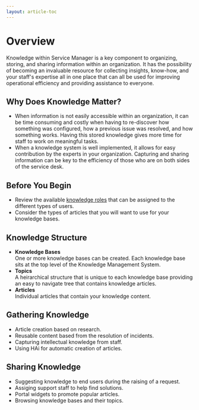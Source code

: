 ```yaml
---
layout: article-toc
---
```

# Overview
Knowledge within Service Manager is a key component to organizing, storing, and sharing information within an organization. It has the possibility of becoming an invaluable resource for collecting insights, know-how, and your staff's expertise all in one place that can all be used for improving operational efficiency and providing assistance to everyone.

## Why Does Knowledge Matter?
* When information is not easily accessible within an organization, it can be time consuming and costly when having to re-discover how something was configured, how a previous issue was resolved, and how something works.  Having this stored knowledge gives more time for staff to work on meaningful tasks.
* When a knowledge system is well implemented, it allows for easy contribution by the experts in your organization. Capturing and sharing information can be key to the efficiency of those who are on both sides of the service desk.

## Before You Begin
* Review the available [knowledge roles](/servicemanager-config/setup/service-manager-roles#knowledge-roles) that can be assigned to the different types of users.
* Consider the types of articles that you will want to use for your knowledge bases.

## Knowledge Structure
* **Knowledge Bases**<br>One or more knowledge bases can be created.  Each knowledge base sits at the top level of the Knowledge Management System.  
* **Topics**<br>A heirarchical structure that is unique to each knowledge base providing an easy to navigate tree that contains knowledge articles.
* **Articles**<br>Individual articles that contain your knowledge content.

## Gathering Knowledge
* Article creation based on research.
* Reusable content based from the resolution of incidents.
* Capturing intellectual knowledge from staff.
* Using HAi for automatic creation of articles.

## Sharing Knowledge
* Suggesting knowledge to end users during the raising of a request.
* Assiging support staff to help find solutions.
* Portal widgets to promote popular articles.
* Browsing knowledge bases and their topics.

